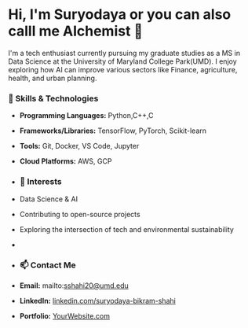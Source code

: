 # Hi, I'm Suryodaya or you can also calll me Alchemist 👋

I'm a tech enthusiast currently pursuing my graduate studies as a MS in Data Science at the University of Maryland College Park(UMD). I enjoy exploring how AI can improve various sectors like Finance, agriculture, health, and urban planning.

### 🚀 Skills & Technologies
- **Programming Languages:** Python,C++,C
- **Frameworks/Libraries:** TensorFlow, PyTorch, Scikit-learn
- **Tools:** Git, Docker, VS Code, Jupyter
- **Cloud Platforms:** AWS, GCP

- ### 🌱 Interests
- Data Science & AI
- Contributing to open-source projects
- Exploring the intersection of tech and environmental sustainability
- 
- ### 📫 Contact Me
- **Email:** mailto:sshahi20@umd.edu
- **LinkedIn:** [linkedin.com/suryodaya-bikram-shahi](https://www.linkedin.com/in/suryodaya-bikram-shahi-051a4b234/)
- **Portfolio:** [YourWebsite.com](http://yourwebsite.com)
